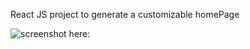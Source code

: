 
React JS project to generate a customizable homePage

![screenshot here: ](https://raw.github.com/Carburator11/ReactJS/master/ReactIII.jpeg)
